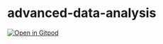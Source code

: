 # advanced-data-analysis

[![Open in Gitpod](https://gitpod.io/button/open-in-gitpod.svg)](https://gitpod.io/#https://github.com/wgfoote/advanced-data-analysis)

